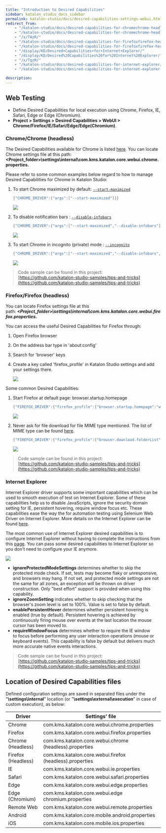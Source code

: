 ```yaml
---
title: "Introduction to Desired Capabilities" 
sidebar: katalon_studio_docs_sidebar
permalink: katalon-studio/docs/desired-capabilities-settings-webui.html 
redirect_from:
    - "/katalon-studio/docs/desired-capabilities-for-chromechrome-headless/"
    - "/katalon-studio/docs/desired-capabilities-for-chromechrome-headless.html"
    - "/x/TAzR/"
    - "/katalon-studio/docs/desired-capabilities-for-firefoxfirefox-headless/"
    - "/katalon-studio/docs/desired-capabilities-for-firefoxfirefox-headless.html"
    - "/display/KD/Desired+Capabilities+for+Internet+Explorer/"
    - "/display/KD/Desired%20Capabilities%20for%20Internet%20Explorer/"
    - "/x/TgzR/"
    - "/katalon-studio/docs/desired-capabilities-for-internet-explorer/"
    - "/katalon-studio/docs/desired-capabilities-for-internet-explorer.html"

description:
---
```






## Web Testing

* Define Desired Capabilities for local execution using Chrome, Firefox, IE, Safari, Edge or Edge (Chromium).
* **Project > Settings > Desired Capabilities > WebUI > Chrome/Firefox/IE/Safari/Edge/Edge(Chromium)**.

### Chrome/Chrome (headless)

The Desired Capabilities available for Chrome is listed [here](http://chromedriver.chromium.org/capabilities). You can locate Chrome settings file at this path: **<Project_folder>\\settings\\internal\\com.kms.katalon.core.webui.chrome.properties.**

Please refer to some common examples below regard to how to manage Desired Capabilities for Chrome in Katalon Studio:

1. To start Chrome maximized by default: [`--start-maximized`](https://peter.sh/experiments/chromium-command-line-switches/#start-maximized)

   ```groovy
   {"CHROME_DRIVER":{"args":["--start-maximized"]}}

   ```

    ![](https://github.com/katalon-studio/docs-images/raw/master/katalon-studio/docs/desired-capabilities-for-chromechrome-headless/Screen-Shot-2018-07-17-at-16.38.57.png)

2. To disable notification bars : [`--disable-infobars`](https://peter.sh/experiments/chromium-command-line-switches/#disable-infobars)

   ```groovy
   {"CHROME_DRIVER":{"args":["--start-maximized","--disable-infobars"]}}
   ```

   ![](https://github.com/katalon-studio/docs-images/raw/master/katalon-studio/docs/desired-capabilities-for-chromechrome-headless/Screen-Shot-2018-07-17-at-17.03.42.png)

3. To start Chrome in incognito (private) mode : [`--incognito`](https://peter.sh/experiments/chromium-command-line-switches/#incognito)

   ```groovy
   {"CHROME_DRIVER":{"args":["--start-maximized","--disable-infobars","--incognito"]}}

   ```

   ![](https://github.com/katalon-studio/docs-images/raw/master/katalon-studio/docs/desired-capabilities-for-chromechrome-headless/Screen-Shot-2018-07-18-at-10.06.27.png)

> Code sample can be found in this project: [https://github.com/katalon-studio-samples/tips-and-tricks](https://github.com/katalon-studio-samples/tips-and-tricks)

### Firefox/Firefox (headless)

You can locate Firefox settings file at this path: **_<Project_folder>\\settings\\internal\\com.kms.katalon.core.webui.firefox.properties._**

You can access the useful Desired Capabilities for Firefox through:

1. Open Firefox browser
2. On the address bar type in 'about:config'
3. Search for 'browser' keys
4. Create a key called 'firefox_profile' in Katalon Studio settings and add your settings there.

   ![](https://github.com/katalon-studio/docs-images/raw/master/katalon-studio/docs/desired-capabilities-for-firefoxfirefox-headless/Untitled.png)

Some common Desired Capabilities:

1. Start Firefox at default page: browser.startup.homepage

    ```groovy
    {"FIREFOX_DRIVER":{"firefox_profile":{"browser.startup.homepage":"www.google.com"}}}
    ```

    ![](https://github.com/katalon-studio/docs-images/raw/master/katalon-studio/docs/desired-capabilities-for-firefoxfirefox-headless/Untitled2.png)

2. Never ask for file download for file MIME type mentioned. The list of MIME type can be found [here](https://developer.mozilla.org/en-US/docs/Web/HTTP/Basics_of_HTTP/MIME_types/Complete_list_of_MIME_types).

   ```groovy
   {"FIREFOX_DRIVER":{"firefox_profile":{"browser.download.folderList":"2","browser.helperApps.alwaysAsk.force":false,"browser.download.manager.showWhenStarting":false,"browser.download.dir":"C:\\Downloads","browser.download.downloadDir":"C:\\Downloads","browser.download.defaultFolder":"C:\\Downloads","browser.helperApps.neverAsk.saveToDisk":"text/html"}}}
   ```

   ![](https://github.com/katalon-studio/docs-images/raw/master/katalon-studio/docs/desired-capabilities-for-firefoxfirefox-headless/Untitled.png)

> Code sample can be found in this project: [https://github.com/katalon-studio-samples/tips-and-tricks](https://github.com/katalon-studio-samples/tips-and-tricks)

### Internet Explorer

Internet Explorer driver supports some important capabilities which can be used to smooth execution of test on Internet Explorer. Some of these capabilities help us to disable JavaScripts, ignore the security domain setting for IE, persistent hovering, require window focus etc. These capabilities ease the way the for automation testing using Selenium Web Driver on Internet Explorer. More details on the Internet Explorer can be found [here](https://code.google.com/p/selenium/wiki/DesiredCapabilities#IE_specific).

The most common use of Internet Explorer desired capabilities is to configure Internet Explorer without having to complete the instructions from this [page](/display/KD/Internet+Explorer+Configurations). You can pass some desired capabilities to Internet Explorer so you don't need to configure your IE anymore.

![](https://github.com/katalon-studio/docs-images/raw/master/katalon-studio/docs/desired-capabilities-for-internet-explorer/IE.png)

* **ignoreProtectedModeSettings** determines whether to  skip the protected mode check. If set, tests may become flaky or unresponsive, and browsers may hang. If not set, and protected mode settings are not the same for all zones, an exception will be thrown on driver construction. Only "best effort" support is provided when using this capability.
* **ignoreZoomSetting** indicates whether to skip checking that the browser's zoom level is set to 100%. Value is set to false by default.
* **enablePersistentHover** determines whether persistent hovering is enabled (true by default). Persistent hovering is achieved by continuously firing mouse over events at the last location the mouse cursor has been moved to.
* **requireWindowFocus** determines whether to require the IE window to focus before performing any user interaction operations (mouse or keyboard events). This capability is false by default but delivers much more accurate native events interactions.

> Code sample can be found in this project: [https://github.com/katalon-studio-samples/tips-and-tricks](https://github.com/katalon-studio-samples/tips-and-tricks)

## Location of Desired Capabilities files

Defined configuration settings are saved in separated files under the "**<your test project location>\\settings\\internal**" location (or "**<your test project location>\\settings\\external\\execution**" in case of custom execution), as below:

| Driver | Settings' file |
| --- | --- |
| Chrome | com.kms.katalon.core.webui.chrome.properties |
| Firefox | com.kms.katalon.core.webui.firefox.properties |
| Chrome (Headless)| com.kms.katalon.core.webui.chrome (headless).properties |
| Firefox (Headless) | com.kms.katalon.core.webui.firefox (headless).properties |
| IE | com.kms.katalon.core.webui.ie.properties |
| Safari | com.kms.katalon.core.webui.safari.properties |
| Edge | com.kms.katalon.core.webui.edge.properties |
| Edge (Chromium)| com.kms.katalon.core.webui.edge chromium.properties |
| Remote Web | com.kms.katalon.core.webui.remote.properties |
| Android | com.kms.katalon.core.mobile.android.properties |
| iOS | com.kms.katalon.core.mobile.ios.properties |
